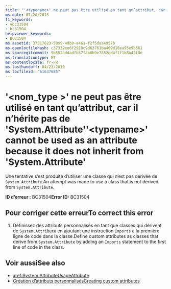 ```yaml
---
title: "'<typename>' ne peut pas être utilisé en tant qu’attribut, car il n’hérite pas de 'System.Attribute'"
ms.date: 07/20/2015
f1_keywords:
- vbc31504
- bc31504
helpviewer_keywords:
- BC31504
ms.assetid: 37517623-5099-4db9-a461-f2f5daa4957b
ms.openlocfilehash: c37332ee6f2918c9d63761ba409d18ea95e9b561
ms.sourcegitcommit: 9b552addadfb57fab0b9e7852ed4f1f1b8a42f8e
ms.translationtype: MT
ms.contentlocale: fr-FR
ms.lasthandoff: 04/23/2019
ms.locfileid: "61637685"
---
```

# <a name="typename-cannot-be-used-as-an-attribute-because-it-does-not-inherit-from-systemattribute"></a><span data-ttu-id="dc135-102">'\<nom_type >' ne peut pas être utilisé en tant qu’attribut, car il n’hérite pas de 'System.Attribute'</span><span class="sxs-lookup"><span data-stu-id="dc135-102">'\<typename>' cannot be used as an attribute because it does not inherit from 'System.Attribute'</span></span>
<span data-ttu-id="dc135-103">Une tentative s’est produite d’utiliser une classe qui n’est pas dérivée de `System.Attribute`.</span><span class="sxs-lookup"><span data-stu-id="dc135-103">An attempt was made to use a class that is not derived from `System.Attribute`.</span></span>  
  
 <span data-ttu-id="dc135-104">**ID d’erreur :** BC31504</span><span class="sxs-lookup"><span data-stu-id="dc135-104">**Error ID:** BC31504</span></span>  
  
## <a name="to-correct-this-error"></a><span data-ttu-id="dc135-105">Pour corriger cette erreur</span><span class="sxs-lookup"><span data-stu-id="dc135-105">To correct this error</span></span>  
  
1. <span data-ttu-id="dc135-106">Définissez des attributs personnalisés en tant que classes qui dérivent de `System.Attribute` en ajoutant une instruction `Imports` à la première ligne de code dans la classe.</span><span class="sxs-lookup"><span data-stu-id="dc135-106">Define custom attributes as classes that derive from `System.Attribute` by adding an `Imports` statement to the first line of code in the class.</span></span>  
  
## <a name="see-also"></a><span data-ttu-id="dc135-107">Voir aussi</span><span class="sxs-lookup"><span data-stu-id="dc135-107">See also</span></span>

- <xref:System.AttributeUsageAttribute>
- [<span data-ttu-id="dc135-108">Création d’attributs personnalisés</span><span class="sxs-lookup"><span data-stu-id="dc135-108">Creating custom attributes</span></span>](~/docs/visual-basic/programming-guide/concepts/attributes/creating-custom-attributes.md)
